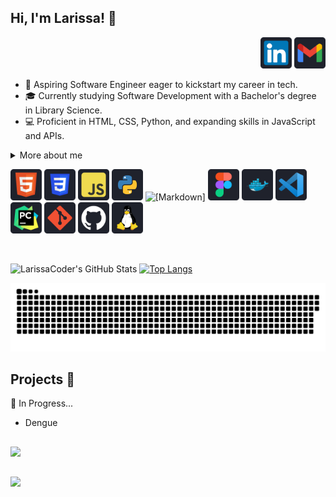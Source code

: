 ## Hi, I'm Larissa! 👋

<div align="right">
<img alt="[Linkedin]" height="50" width="50" src="https://github.com/gui-bus/TechIcons/blob/main/Dark/Linkedin.svg">
<img alt="[Gmail]" height="50" width="50" src="https://github.com/gui-bus/TechIcons/blob/main/Dark/Gmail.svg">
</div>

- 🚀 Aspiring Software Engineer eager to kickstart my career in tech.
- 🎓 Currently studying Software Development with a Bachelor's degree in Library Science.
- 💻 Proficient in HTML, CSS, Python, and expanding skills in JavaScript and APIs.

<details>
<summary>More about me</summary> 
  
- 🌱 Passionate about technology and innovation, committed to continuous learning.
- 👥 Strong communicator and problem solver with a collaborative mindset, adaptable to diverse environments.
- 🌎 Based in Brazil, with dual Italian-Brazilian citizenship, open to opportunities worldwide.
</details>

<img alt="[HTML]" height="50" width="50" src="https://github.com/gui-bus/TechIcons/blob/main/Dark/HTML.svg"> <img alt="[CSS]" height="50" width="50" src="https://github.com/gui-bus/TechIcons/blob/main/Dark/CSS.svg">
<img alt="[Javascript]" height="50" width="50" src="https://github.com/gui-bus/TechIcons/blob/main/Dark/Javascript.svg">
<img alt="[Python]" height="50" width="50" src="https://github.com/gui-bus/TechIcons/blob/main/Dark/Python.svg">
<img alt="[Markdown]" height="50" width="50" src="https://skillicons.dev/icons?i=markdown&perline=3">
<img alt="[Figma]" height="50" width="50" src="https://github.com/gui-bus/TechIcons/blob/main/Dark/Figma.svg">
<img alt="[Docker]" height="50" width="50" src="https://github.com/gui-bus/TechIcons/blob/main/Dark/Docker.svg">
<img alt="[VSCode]" height="50" width="50" src="https://github.com/gui-bus/TechIcons/blob/main/Dark/VSCode.svg">
<img alt="[PyCharm]" height="50" width="50" src="https://github.com/gui-bus/TechIcons/blob/main/Dark/PyCharm.svg">
<img alt="[GIT]" height="50" width="50" src="https://github.com/gui-bus/TechIcons/blob/main/Dark/GIT.svg">
<img alt="[Github]" height="50" width="50" src="https://github.com/gui-bus/TechIcons/blob/main/Dark/Github.svg">
<img alt="[Linux]" height="50" width="50" src="https://github.com/gui-bus/TechIcons/blob/main/Dark/Linux.svg">

<!-- Segunda versão dos icones
![HTML5](https://skillicons.dev/icons?i=html&perline=3) ![CSS3](https://skillicons.dev/icons?i=css&perline=3) ![JavaScript](https://skillicons.dev/icons?i=js&perline=3) ![Python](https://skillicons.dev/icons?i=python&perline=3) ![Markdown](https://skillicons.dev/icons?i=markdown&perline=3) ![Figma](https://skillicons.dev/icons?i=figma&perline=3) ![Docker](https://skillicons.dev/icons?i=docker&perline=3) ![vscode](https://skillicons.dev/icons?i=vscode&perline=3) ![pycharm](https://skillicons.dev/icons?i=pycharm&perline=3) ![git](https://skillicons.dev/icons?i=git&perline=3) ![github](https://skillicons.dev/icons?i=github&perline=3) ![linux](https://skillicons.dev/icons?i=linux&perline=3)
-->

<!--Icones de https://github.com/tandpfun/skill-icons#readme e https://github.com/gui-bus/TechIcons -->

<br>

<!-- segunda versão de icones: 
<div align="right">
  
[![Gmail](https://img.shields.io/badge/Gmail-D14836?style=for-the-badge&logo=gmail&logoColor=white)](mailto:larissasilva2709@gmail.com)&nbsp;
[![LinkedIn](https://img.shields.io/badge/LinkedIn-0077B5?style=for-the-badge&logo=linkedin&logoColor=white)](https://www.linkedin.com/in/larissa-regina-da-silva)

</div>

![HTML5](https://img.shields.io/badge/html5-%23E34F26.svg?style=for-the-badge&logo=html5&logoColor=white) ![CSS3](https://img.shields.io/badge/css3-%231572B6.svg?style=for-the-badge&logo=css3&logoColor=white) ![JavaScript](https://img.shields.io/badge/javascript-%23323330.svg?style=for-the-badge&logo=javascript&logoColor=%23F7DF1E) ![Python](https://img.shields.io/badge/python-3670A0?style=for-the-badge&logo=python&logoColor=ffdd54) ![Figma](https://img.shields.io/badge/figma-%23F24E1E.svg?style=for-the-badge&logo=figma&logoColor=white) ![Markdown](https://img.shields.io/badge/markdown-%23000000.svg?style=for-the-badge&logo=markdown&logoColor=white) ![Docker](https://img.shields.io/badge/docker-%230db7ed.svg?style=for-the-badge&logo=docker&logoColor=white) -->

<!-- Cards de https://github.com/anuraghazra/github-readme-stats-->

![LarissaCoder's GitHub Stats](https://github-readme-stats.vercel.app/api?username=larissacoder&show_icons=true&hide=contribs,prs&cache_seconds=86400&theme=calm_pink) [![Top Langs](https://github-readme-stats.vercel.app/api/top-langs/?username=larissacoder&layout=compact&theme=kacho_ga)](https://github.com/larissacoder/github-readme-stats)

<picture>
<source media="(prefers-color-scheme: dark)" srcset="https://raw.githubusercontent.com/larissacoder/larissacoder/output/github-contribution-grid-snake-dark.svg">
<source media="(prefers-color-scheme: light)" srcset="https://raw.githubusercontent.com/larissacoder/larissacoder/output/github-contribution-grid-snake.svg">
<img alt="github contribution grid snake animation" src="https://raw.githubusercontent.com/larissacoder/larissacoder/output/github-contribution-grid-snake.svg">
</picture>

## Projects 🔗

🔨 In Progress...
 
* Dengue

##

<img src="/images/girlAndBook.gif">

##

<!--Art utilizada é de DevianArt () -->
[![](https://visitcount.itsvg.in/api?id=larissacoder&icon=0&color=0)](https://visitcount.itsvg.in)

<!-- ( https://gprm.itsvg.in ) badges: https://github.com/Ileriayo/markdown-badges-->
